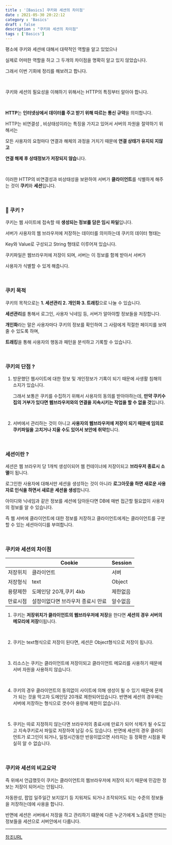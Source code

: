 ```yaml
---
title : '[Basics] 쿠키와 세션의 차이점'
date : 2021-05-30 20:22:12
category : 'Basics'
draft : false
description : "쿠키와 세션의 차이점"
tags : ['Basics']
---
```



평소에 쿠키와 세션에 대해서 대략적인 역할을 알고 있었으나 

실제로 어떠한 역할을 하고 그 두개의 차이점을 명확히 알고 있지 않았습니다.

그래서 이번 기회에 정리를 해보려고 합니다.

<br/>

쿠키와 세션의 필요성을 이해하기 위해서는 HTTP의 특징부터 알아야 합니다.

<br/>

**HTTP**는 **인터넷상에서 데이터를 주고 받기 위해 따르는 통신 규약**을 의미합니다.

HTTP는 비연결성 , 비상태성이라는 특징을 가지고 있어서 서버의 자원을 절약하기 위해서는 

모든 사용자의 요청마다 연결과 해체의 과정을 거치기 때문에 **연결 상태가 유지되 지않고**

**연결 해제 후 상태정보가 저장되지 않습**니다.

<br/>

이러한 HTTP의 비연결성과 비상태성을 보완하여 서버가 **클라이언트**를 식별하게 해주는 것이 **쿠키**와 **세션**입니다.

<br/>

### :cookie: 쿠키 ?

쿠키는 웹 사이트에 접속할 때 **생성되는 정보를 담은 임시 파일**입니다.

서버가 사용자의 웹 브라우저에 저장하는 데이터를 의미하는데 쿠키의 데이터 형태는 

Key와 Value로 구성되고 String 형태로 이루어져 있습니다.

쿠키파일은 웹브라우저에 저장이 되며, 서버는 이 정보를 함께 받아서 서버가 

사용자가 식별할 수 있게 해줍니다.


<br/>

### 쿠키 목적

쿠키의 목적으로는 **1. 세션관리 2. 개인화 3. 트래킹**으로 나눌 수 있습니다.

**세션관리**를 통해서 로그인, 사용자 닉네임 등, 서버가 알아야할 정보들을 저장합니다.

**개인화**라는 말은 사용자마다 쿠키의 정보를 확인하여 그 사람에게 적절한 페이지를 보여줄 수 있도록 하며,

**트래킹**을 통해 사용자의 행동과 패턴을 분석하고 기록할 수 있습니다.



<br/>

### 쿠키의 단점 ?

1. 방문했던 웹사이트에 대한 정보 및 개인정보가 기록이 되기 때문에 사생활 침해의 소지가 있습니다. 
   
   그래서 보통은 쿠키를 수집하기 위해서 사용자의 동의를 받아야하는데, **만약 쿠키수집의 거부가 있다면 웹브라우저와의 연결을 지속시키는 작업을 할 수 없을 것**입니다.

<br/>

2. 서버에서 관리하는 것이 아니고 **사용자의 웹브라우저에 저장이 되기 때문에
임의로 쿠키파일을 고치거나 지울 수도 있어서 보안에 취약**합니다.


<br/>

### 세션이란 ?

세션은 웹 브라우저 당 1개씩 생성이되어 웹 컨테이너에 저장이되고 **브라우저 종료시 소멸**이 됩니다.

로그인한 사용자에 대해서만 세션을 생성하는 것이 아니라 **로그아웃을 하면 새로운 사용자로 인식을 하면서 새로운 세션을 생성**합니다.

아이디와 닉네임과 같은 정보를 세션에 담아둔다면 DB에 매번 접근할 필요없이 사용자의 정보를 알 수 있습니다.

즉 웹 서버에 클라이언트에 대한 정보를 저장하고 클라이언트에게는 클라이언트를 구분할 수 있는 세션아이디를 부여합니다.


<br/>


### 쿠키와 세션의 차이점

|| Cookie| Session|
|--|--|--|
|저장위치|클라이언트|서버|
|저장형식|text|Object|
|용량제한|도메인당 20개,쿠키 4kb|제한없음|
|만료시점|설정이없다면 브라우저 종료시 만료|알수없음|

1. 쿠키는 **저장위치가 클라이언트의 웹브라우저에 저장**을 한다면 **세션의 경우 서버의 메모리에 저장**이됩니다.
   
<br/>

2. 쿠키는 text형식으로 저장이 된다면, 세션은 Object형식으로 저장이 됩니다.
   
<br/>
   
3. 리소스는 쿠키는 클라이언트에 저장이되고 클라이언트 메모리를 사용하기 때문에 서버 자원을 사용하지 않습니다.

<br/>


4. 쿠키의 경우 클라이언트의 동의없이 사이트에 의해 생성이 될 수 있기 때문에 문제가 되는 것을 막고자 도메인당 20개로 제한되어있습니다.
반면에 세션의 경우에는 서버에 저장하는 형식으로 갯수아 용량에 제한이 없습니다.

<br/>

5. 쿠키는 따로 지정하지 않는다면 브라우저의 종료시에 만료가 되어 삭제가 될 수도있고 지속쿠키로서 파일로 저장하여 남길 수도 있습니다.
반면에 세션의 경우 클라이언트가 로그인이 되거나, 일정시간동안 반응이없으면 사라지는 등 정확한 시점을 확실히 알 수 없습니다. 

<br/>

### 쿠키와 세션의 비교요약

즉 위에서 언급했듯이 쿠키는 클라이언트의 웹브라우저에 저장이 되기 때문에 민감한 정보는 저장이 되어서는 안됩니다. 

자동완성, 팝업 일주일간 보지않기 등 지워져도 되거나 조작되어도 되는 수준의 정보들을 저장하는데에 사용을 합니다.

반면에 세션은 서버에서 저장을 하고 관리하기 떄문에 다른 누군가에게 노출되면 안되는 정보들을 세션으로 서버안에서 다룹니다.


- - -
[참조URL](https://devuna.tistory.com/23)